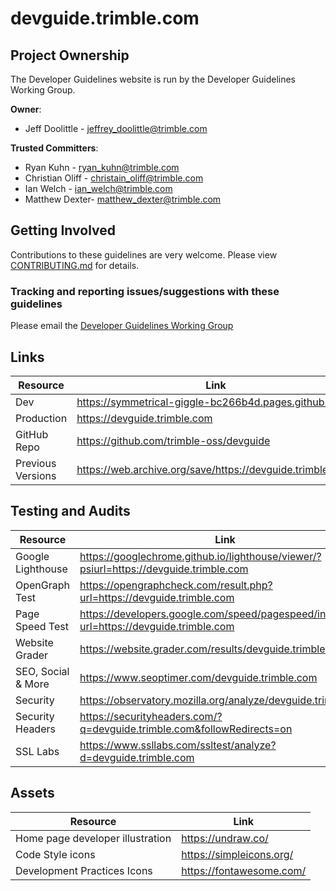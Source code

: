 # devguide.trimble.com

## Project Ownership

The Developer Guidelines website is run by the Developer Guidelines Working Group.

**Owner**:

- Jeff Doolittle - jeffrey_doolittle@trimble.com

**Trusted Committers**:

- Ryan Kuhn - ryan_kuhn@trimble.com
- Christian Oliff - christain_oliff@trimble.com
- Ian Welch - ian_welch@trimble.com
- Matthew Dexter- matthew_dexter@trimble.com

## Getting Involved

Contributions to these guidelines are very welcome. Please view [CONTRIBUTING.md](CONTRIBUTING.md) for details.

### Tracking and reporting issues/suggestions with these guidelines

Please email the [Developer Guidelines Working Group](mailto:dev-guidelines-working-group-ug@trimble.com)

## Links

| Resource          | Link                                                       |
| ----------------- | ---------------------------------------------------------- |
| Dev               | https://symmetrical-giggle-bc266b4d.pages.github.io/       |
| Production        | https://devguide.trimble.com                               |
| GitHub Repo       | https://github.com/trimble-oss/devguide                    |
| Previous Versions | https://web.archive.org/save/https://devguide.trimble.com/ |

## Testing and Audits

| Resource           | Link                                                                                     |
| ------------------ | ---------------------------------------------------------------------------------------- |
| Google Lighthouse  | https://googlechrome.github.io/lighthouse/viewer/?psiurl=https://devguide.trimble.com    |
| OpenGraph Test     | https://opengraphcheck.com/result.php?url=https://devguide.trimble.com                   |
| Page Speed Test    | https://developers.google.com/speed/pagespeed/insights/?url=https://devguide.trimble.com |
| Website Grader     | https://website.grader.com/results/devguide.trimble.com                                  |
| SEO, Social & More | https://www.seoptimer.com/devguide.trimble.com                                           |
| Security           | https://observatory.mozilla.org/analyze/devguide.trimble.com                             |
| Security Headers   | https://securityheaders.com/?q=devguide.trimble.com&followRedirects=on                   |
| SSL Labs           | https://www.ssllabs.com/ssltest/analyze?d=devguide.trimble.com                           |

## Assets

| Resource                         | Link                     |
| -------------------------------- | ------------------------ |
| Home page developer illustration | https://undraw.co/       |
| Code Style icons                 | https://simpleicons.org/ |
| Development Practices Icons      | https://fontawesome.com/ |
